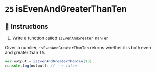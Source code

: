 # `25` isEvenAndGreaterThanTen

## 📝 Instructions

1. Write a function called `isEvenAndGreaterThanTen`.

Given a number, `isEvenAndGreaterThanTen` returns whether it is both even and greater than `10`.

```Javascript
var output = isEvenAndGreaterThanTen(13);
console.log(output); // --> false
```

